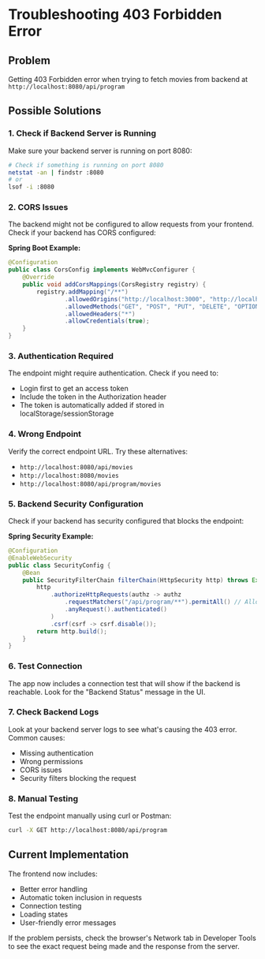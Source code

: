 # Troubleshooting 403 Forbidden Error

## Problem
Getting 403 Forbidden error when trying to fetch movies from backend at `http://localhost:8080/api/program`

## Possible Solutions

### 1. Check if Backend Server is Running
Make sure your backend server is running on port 8080:
```bash
# Check if something is running on port 8080
netstat -an | findstr :8080
# or
lsof -i :8080
```

### 2. CORS Issues
The backend might not be configured to allow requests from your frontend. Check if your backend has CORS configured:

**Spring Boot Example:**
```java
@Configuration
public class CorsConfig implements WebMvcConfigurer {
    @Override
    public void addCorsMappings(CorsRegistry registry) {
        registry.addMapping("/**")
                .allowedOrigins("http://localhost:3000", "http://localhost:5173")
                .allowedMethods("GET", "POST", "PUT", "DELETE", "OPTIONS")
                .allowedHeaders("*")
                .allowCredentials(true);
    }
}
```

### 3. Authentication Required
The endpoint might require authentication. Check if you need to:
- Login first to get an access token
- Include the token in the Authorization header
- The token is automatically added if stored in localStorage/sessionStorage

### 4. Wrong Endpoint
Verify the correct endpoint URL. Try these alternatives:
- `http://localhost:8080/api/movies`
- `http://localhost:8080/movies`
- `http://localhost:8080/api/program/movies`

### 5. Backend Security Configuration
Check if your backend has security configured that blocks the endpoint:

**Spring Security Example:**
```java
@Configuration
@EnableWebSecurity
public class SecurityConfig {
    @Bean
    public SecurityFilterChain filterChain(HttpSecurity http) throws Exception {
        http
            .authorizeHttpRequests(authz -> authz
                .requestMatchers("/api/program/**").permitAll() // Allow access to program endpoints
                .anyRequest().authenticated()
            )
            .csrf(csrf -> csrf.disable());
        return http.build();
    }
}
```

### 6. Test Connection
The app now includes a connection test that will show if the backend is reachable. Look for the "Backend Status" message in the UI.

### 7. Check Backend Logs
Look at your backend server logs to see what's causing the 403 error. Common causes:
- Missing authentication
- Wrong permissions
- CORS issues
- Security filters blocking the request

### 8. Manual Testing
Test the endpoint manually using curl or Postman:
```bash
curl -X GET http://localhost:8080/api/program
```

## Current Implementation
The frontend now includes:
- Better error handling
- Automatic token inclusion in requests
- Connection testing
- Loading states
- User-friendly error messages

If the problem persists, check the browser's Network tab in Developer Tools to see the exact request being made and the response from the server. 